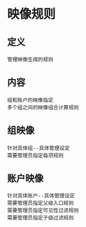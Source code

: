 # 映像规则

## 定义

    管理映像生成的规则

## 内容

    组和账户的映像指定
    多个组之间的映像组合计算规则

## 组映像

    针对具体组--具体管理设定
    需要管理员指定每项规则

## 账户映像

    针对具体账户--具体管理设定
    需要管理员指定父级入口规则
    需要管理员指定可见性过滤规则
    需要管理员指定子级过滤规则
